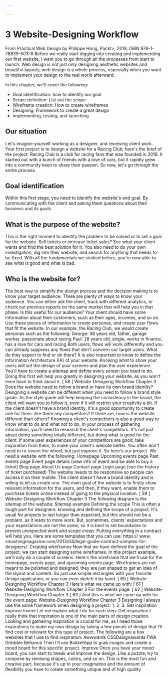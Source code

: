 ```yaml
---

---
```

# 3 Website-Designing Workflow
From Practical Web Design by Philippe Hong, Packt>, 2018,  ISBN 978-1-78839-503-8
 Before we really start digging into creating and implementing our first website, I want you
 to go through all the processes from start to launch. Web design is not just only designing
 aesthetic websites and beautiful layouts; web design is a whole process, especially when
 you want to implement your design to the real world afterward.

 In this chapter, we'll cover the following: 

- Goal identification: how to identify our goal
-  Scope definition: List out the scope 
- Wireframe creation: How to create wireframes
-  Designing: Framework to create a great design
-  Implementing, testing, and launching
## Our situation

 Let's imagine yourself working as a designer, and receiving client work. Your first project is
 to design a website for a Racing Club; here's the brief of the project:
 Racing Club is a club for racing fans that was founded in 2016. It started out with a bunch of
 friends with a love of cars, but it rapidly grew into a community keen to share their passion.
 So now, let's go through the entire process.

## Goal identification
 Within this first stage, you need to identify the website's end goal. By communicating with
 the client and asking them questions about their business and its goals.

 ## What is the purpose of the website?
 This is the right moment to identify the problem to be solved or to set a goal for the website.
 Sell tickets or increase ticket sales? See what your client wants and find the best solution for
 it. You also need to do your own investigation, dig into their website, and search for
 anything that needs to be fixed. With all the fundamentals we studied before, you're now
 able to see what is good and what is bad.
 ## Who is the website for?
 The best way to simplify the design process and the decision making is to know your target
 audience. There are plenty of ways to know your audience. You can either ask the client,
 track with different analytics, or check out previous reports on the same market that will
 help you in that phase. 
Is this useful for our audience?
 Your client should have some information about their customers, such as their ages,
 incomes, and so on. Use these pieces of information to create personas, and create user
 flows that fit the website. In our example, the Racing Club, we would create personas such
 as the following:
 George: 38 years old, father, garage worker, passionate about racing
 Paul: 28 years old, single, works in finance, has a love for cars and racing
 Both users, flows will work differently and you can already suppress any flows that don't
 concern our target users.
 What do they expect to find or do there?
 It is also important to know to define the Information Architecture (IA) of your website.
 Knowing what to show your users will set the design of your screens and plan the user
 experience.
 You'll have to create a sitemap and define every screen you need to do. Doing this first will
 help you greatly in designing your website, as you won't even have to think about it.
 [ 58 ]
Website-Designing Workflow
 Chapter 3
 Does the website need to follow a brand or have
 its own brand identity?
 Designing a website can be different when you need to follow a brand style guide. As the
 style guide will help keeping the consistency in the brand, the client will want you to follow
 it, even if it will restrict your creativity a bit.
 If the client doesn't have a brand identity, it's a good opportunity to create one for them.
 Are there any competitors? If there are, how is
 the website different than others?
 Knowing a client's competitors is also a good way to know what to do and what not to do.
 In your process of gathering information, you'll need to research the client's competitors. It's
 not just about doing something totally different, but doing what is good for the client. If
 some user experiences of your competitors are good, take inspiration from them, to make
 your client's website better. You often don't need to re-invent the wheel, but just improve it.
 So here's our project.
 We need a website with the following:
 Homepage
 Upcoming events page
 Past events page
 Event page details (view info of event and be able to buy a ticket)
 Blog page
 About Us page
 Contact page
 Login page (see the history of ticket purchased) 
The website needs to be responsive so people can access it on their mobile. The client
 doesn't have a brand identity and is willing to let us create one.
 The main goal of the website is to firstly show relevant information for the users, and then,
 if they want, enable them to purchase tickets online instead of going to the physical
 location.
 [ 59 ]
Website-Designing Workflow
 Chapter 3
 The following diagram is the sitemap of the website: 
Sitemap example
 Defining the scope
 This is often a tough part for designers: knowing and defining the scope of a project. It's
 usual for projects to last longer than expected, but this should not be a problem, as it leads
 to more work. But, sometimes, clients' expectations and your expectations are not the same,
 so it is best to set boundaries to prevent unexpected work and scope creep. Putting
 everything in a contract will help you. Here are some templates that you can use: https:/​/
 www.​smashingmagazine.​com/​2013/​04/​legal-​guide-​contract-​samples-​for-​designers/​.
 Creating wireframes
 Now that we have defined the goal of the project, we can start designing some wireframes.
 In this project example, we'll only do a couple of screens. Here's the wireframe that we'll use
 for the homepage, events page, and upcoming events page. Wireframes are not meant to be
 polished and designed, they are just shaped to get an idea of the layout and content. So just
 use simple rectangles with your favorite design application, or you can even sketch it by
 hand. 
[ 60 ]
Website-Designing Workflow
 Chapter 3
 Here's what we came up with: 
[ 61 ]
Website-Designing Workflow
 Chapter 3
 For the events page:
 [ 62 ]
Website-Designing Workflow Chapter 3
 [ 63 ]
 And this is what we came up with for the event page: 
Website-Designing Workflow
 Chapter 3
 Designing
 I always use the same framework when designing a project: 
1.
 2.
 3.
 Get inspiration
 Improve
 Invent
 Let me explain what I do for each step: 
Get inspiration
 I really think that inspiration is one of the main parts of design creation. Looking and
 gathering inspiration is crucial for me, as I need those inspirations to make my own design
 by taking a few pieces of design that I'll find cool or relevant for this type of project.
 The following are a few websites that I use to find inspiration:
 Awwwards
 CSSDesignawards
 FWA
 Dribbble
 Behance
 Then I'll use BukketApp to grab images and create a mood board for this specific project.
 Improve
 Once you have your mood board, you can start to tweak and improve the design. Like a
 puzzle, try to compose by remixing shapes, colors, and so on. This is the most fun and
 creative part, because it's up to your imagination and the amount of flexibility you have to
 create something unique and of high quality